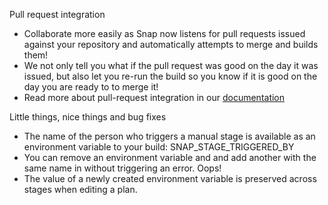 Pull request integration

* Collaborate more easily as Snap now listens for pull requests issued against your repository and automatically attempts to merge and builds them!
* We not only tell you what if the pull request was good on the day it was issued, but also let you re-run the build so you know if it is good on the day you are ready to to merge it!
* Read more about pull-request integration in our [documentation](http://docs.snap-ci.com/working-with-branches/pull-requests/)

Little things, nice things and bug fixes

* The name of the person who triggers a manual stage is available as an environment variable to your build: SNAP_STAGE_TRIGGERED_BY
* You can remove an environment variable and and add another with the same name in without triggering an error. Oops!
* The value of a newly created environment variable is preserved across stages when editing a plan.
